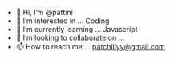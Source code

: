 - 👋 Hi, I’m @pattini
- 👀 I’m interested in ... Coding
- 🌱 I’m currently learning ... Javascript
- 💞️ I’m looking to collaborate on ...
- 📫 How to reach me ... patchillyy@gmail.com

<!---
pattini/pattini is a ✨ special ✨ repository because its `README.md` (this file) appears on your GitHub profile.
You can click the Preview link to take a look at your changes.
--->
